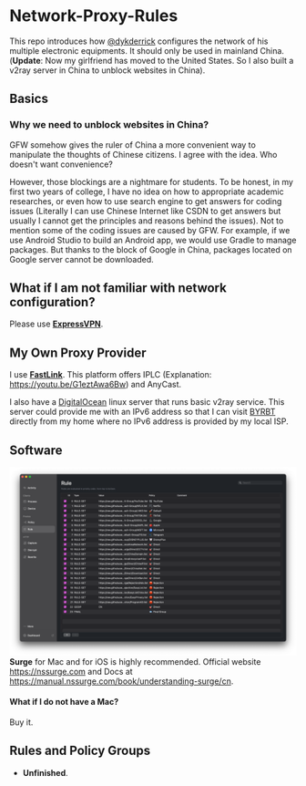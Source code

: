 # Network-Proxy-Rules
This repo introduces how [@dykderrick](https://github.com/dykderrick) configures the network of his multiple electronic equipments. It should only be used in mainland China. (**Update**: Now my girlfriend has moved to the United States. So I also built a v2ray server in China to unblock websites in China).

## Basics
### Why we need to unblock websites in China?
GFW somehow gives the ruler of China a more convenient way to manipulate the thoughts of Chinese citizens. I agree with the idea. Who doesn't want convenience?

However, those blockings are a nightmare for students. To be honest, in my first two years of college, I have no idea on how to appropriate academic researches, or even how to use search engine to get answers for coding issues (Literally I can use Chinese Internet like CSDN to get answers but usually I cannot get the principles and reasons behind the issues). Not to mention some of the coding issues are caused by GFW. For example, if we use Android Studio to build an Android app, we would use Gradle to manage packages. But thanks to the block of Google in China, packages located on Google server cannot be downloaded.

## What if I am not familiar with network configuration?
Please use [**ExpressVPN**](https://www.expressvpn.com).

## My Own Proxy Provider
I use [**FastLink**](https://fastlink.ws/auth/register?code=qxCd). This platform offers IPLC (Explanation: https://youtu.be/G1eztAwa6Bw) and AnyCast.

I also have a [DigitalOcean](https://digitalocean.com) linux server that runs basic v2ray service. This server could provide me with an IPv6 address so that I can visit [BYRBT](https://byr.pt) directly from my home where no IPv6 address is provided by my local ISP.

## Software
![Image Not Found](images/Rules-Outline-on-Surge.png)
**Surge** for Mac and for iOS is highly recommended. Official website https://nssurge.com and Docs at https://manual.nssurge.com/book/understanding-surge/cn.
#### What if I do not have a Mac?
Buy it.

## Rules and Policy Groups
* **Unfinished**.